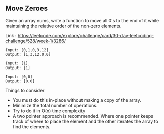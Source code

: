 ## Move Zeroes

Given an array nums, write a function to move all 0's to the end of it while maintaining the relative order of the non-zero elements.

Link : https://leetcode.com/explore/challenge/card/30-day-leetcoding-challenge/528/week-1/3286/

```
Input: [0,1,0,3,12]
Output: [1,3,12,0,0]

Input: [1]
Output: [1]

Input: [0,0]
Output: [0,0]
```

Things to consider

* You must do this in-place without making a copy of the array.
* Minimize the total number of operations.
* Try to do it in O(n) time complexity
* A two pointer approach is recommended. Where one pointer keeps track of where to place the element and the other iterates the array to find the elements.